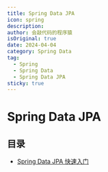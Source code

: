 ```yaml
---
title: Spring Data JPA
icon: spring
description:
author: 会敲代码的程序猿
isOriginal: true
date: 2024-04-04
category: Spring Data
tag:
  - Spring
  - Spring Data
  - Spring Data JPA
sticky: true
---
```


# Spring Data JPA

## 目录

* [Spring Data JPA 快速入门](/spring-data-jpa/jetbrains/getting-started)

